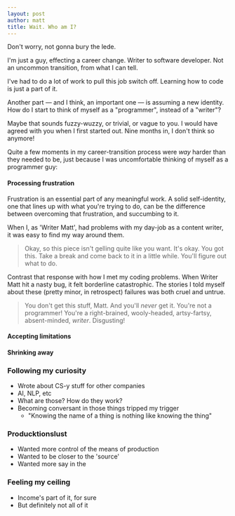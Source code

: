 ```yaml
---
layout: post
author: matt
title: Wait. Who am I?
---
```


Don't worry, not gonna bury the lede. 

I'm just a guy, effecting a career change. Writer to software developer. Not an uncommon transition, from what I can tell. 

I've had to do a lot of work to pull this job switch off. Learning how to code is just a part of it. 

Another part — and I think, an important one — is assuming a new identity. How do I start to think of myself as a "programmer", instead of a "writer"?

Maybe that sounds fuzzy-wuzzy, or trivial, or vague to you. I would have agreed with you when I first started out. Nine months in, I don't think so anymore! 

Quite a few moments in my career-transition process were *way* harder than they needed to be, just because I was uncomfortable thinking of myself as a programmer guy:

#### Processing frustration

Frustration is an essential part of any meaningful work. A solid self-identity, one that lines up with what you're trying to do, can be the difference between overcoming that frustration, and succumbing to it. 

When I, as 'Writer Matt', had problems with my day-job as a content writer, it was easy to find my way around them. 

> Okay, so this piece isn't gelling quite like you want. It's okay. You got this. Take a break and come back to it in a little while. You'll figure out what to do. 

Contrast that response with how I met my coding problems. When Writer Matt hit a nasty bug, it felt borderline catastrophic. The stories I told myself about these (pretty minor, in retrospect) failures was both cruel and untrue.

> You don't get this stuff, Matt. And you'll *never* get it. You're not a programmer! You're a right-brained, wooly-headed, artsy-fartsy, absent-minded, *writer*. Disgusting!





#### Accepting limitations

#### Shrinking away





### Following my curiosity
- Wrote about CS-y stuff for other companies
- AI, NLP, etc
- What are those? How do they work?
- Becoming conversant in those things tripped my trigger
    - "Knowing the name of a thing is nothing like knowing the thing"

### Producktionslust
- Wanted more control of the means of production
- Wanted to be closer to the 'source' 
- Wanted more say in the 

### Feeling my ceiling
- Income's part of it, for sure
- But definitely not all of it



